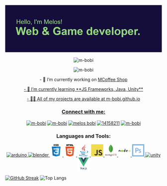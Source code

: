 <img src = "header.png">

<p align="center"> <img src="https://komarev.com/ghpvc/?username=m-bobi&label=Profile%20views&color=0e75b6&style=flat" alt="m-bobi" /> </p>

<p align="center"><img src="https://github-profile-trophy.vercel.app/?username=m-bobi&theme=onedark&row=2&column=3" alt="m-bobi" /></a> </p>

<p align="center"> - 🔭 I’m currently working on <a href="https://github.com/m-bobi/CoffeeShop">MCoffee Shop</p>

<p align="center"> - 🌱 I’m currently learning **JS Frameworks, Java, Unity** </p>

<p align="center"> - 👨‍💻 All of my projects are available at <a href="m-bobi.github.io">m-bobi.github.io</p>

<h3 align="center">Connect with me:</h3>
<p align="center">
<a href="https://codepen.io/m-bobi" target="blank"><img align="center" src="https://raw.githubusercontent.com/rahuldkjain/github-profile-readme-generator/master/src/images/icons/Social/codepen.svg" alt="m-bobi" height="30" width="40" /></a>
<a href="https://dev.to/m-bobi" target="blank"><img align="center" src="https://raw.githubusercontent.com/rahuldkjain/github-profile-readme-generator/master/src/images/icons/Social/devto.svg" alt="m-bobi" height="30" width="40" /></a>
<a href="https://linkedin.com/in/melos bobi" target="blank"><img align="center" src="https://raw.githubusercontent.com/rahuldkjain/github-profile-readme-generator/master/src/images/icons/Social/linked-in-alt.svg" alt="melos bobi" height="30" width="40" /></a>
<a href="https://stackoverflow.com/users/14158211" target="blank"><img align="center" src="https://raw.githubusercontent.com/rahuldkjain/github-profile-readme-generator/master/src/images/icons/Social/stack-overflow.svg" alt="14158211" height="30" width="40" /></a>
<a href="https://codesandbox.com/m-bobi" target="blank"><img align="center" src="https://raw.githubusercontent.com/rahuldkjain/github-profile-readme-generator/master/src/images/icons/Social/codesandbox.svg" alt="m-bobi" height="30" width="40" /></a>
</p>

<h3 align="center">Languages and Tools:</h3>
<p align="center"> <a href="https://www.arduino.cc/" target="_blank" rel="noreferrer"> <img src="https://cdn.worldvectorlogo.com/logos/arduino-1.svg" alt="arduino" width="40" height="40"/> </a> <a href="https://www.blender.org/" target="_blank" rel="noreferrer"> <img src="https://download.blender.org/branding/community/blender_community_badge_white.svg" alt="blender" width="40" height="40"/> </a> <a href="https://www.w3schools.com/css/" target="_blank" rel="noreferrer"> <img src="https://raw.githubusercontent.com/devicons/devicon/master/icons/css3/css3-original-wordmark.svg" alt="css3" width="40" height="40"/> </a> <a href="https://www.w3.org/html/" target="_blank" rel="noreferrer"> <img src="https://raw.githubusercontent.com/devicons/devicon/master/icons/html5/html5-original-wordmark.svg" alt="html5" width="40" height="40"/> </a> <a href="https://www.java.com" target="_blank" rel="noreferrer"> <img src="https://raw.githubusercontent.com/devicons/devicon/master/icons/java/java-original.svg" alt="java" width="40" height="40"/> </a> <a href="https://developer.mozilla.org/en-US/docs/Web/JavaScript" target="_blank" rel="noreferrer"> <img src="https://raw.githubusercontent.com/devicons/devicon/master/icons/javascript/javascript-original.svg" alt="javascript" width="40" height="40"/> </a> <a href="https://www.mongodb.com/" target="_blank" rel="noreferrer"> <img src="https://raw.githubusercontent.com/devicons/devicon/master/icons/mongodb/mongodb-original-wordmark.svg" alt="mongodb" width="40" height="40"/> </a> <a href="https://nodejs.org" target="_blank" rel="noreferrer"> <img src="https://raw.githubusercontent.com/devicons/devicon/master/icons/nodejs/nodejs-original-wordmark.svg" alt="nodejs" width="40" height="40"/> </a> <a href="https://www.photoshop.com/en" target="_blank" rel="noreferrer"> <img src="https://raw.githubusercontent.com/devicons/devicon/master/icons/photoshop/photoshop-line.svg" alt="photoshop" width="40" height="40"/> </a> <a href="https://unity.com/" target="_blank" rel="noreferrer"> <img src="https://www.vectorlogo.zone/logos/unity3d/unity3d-icon.svg" alt="unity" width="40" height="40"/> </a> <a href="https://vuejs.org/" target="_blank" rel="noreferrer"> <img src="https://raw.githubusercontent.com/devicons/devicon/master/icons/vuejs/vuejs-original-wordmark.svg" alt="vuejs" width="40" height="40"/> </a> </p>


[![GitHub Streak](https://github-readme-streak-stats.herokuapp.com?user=m-bobi&theme=dark&hide_border=true)](https://git.io/streak-stats) ![Top Langs](https://github-readme-stats.vercel.app/api/top-langs/?username=m-bobi&theme=dark&layout=compact&hide_border=true)
